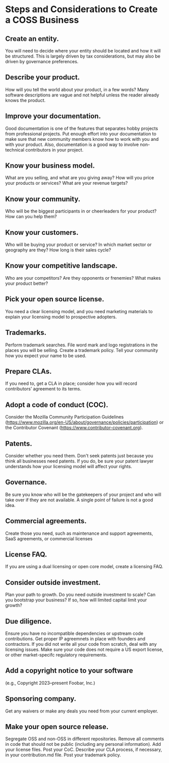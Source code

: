 # Steps and Considerations to Create a COSS Business

## Create an entity. 
You will need to decide where your entity should be located and how it will be structured. This is largely driven by tax considerations, but may also be driven by governance preferences.

## Describe your product. 
How will you tell the world about your product, in a few words? Many software descriptions are vague and not helpful unless the reader already knows the product.

## Improve your documentation. 
Good documentation is one of the features that separates hobby projects from professional projects. Put enough effort into your documentation to make sure that new community members know how to work with you and with your product. Also, documentation is a good way to involve non-technical contributors in your project.

## Know your business model. 
What are you selling, and what are you giving away? How will you price your products or services? What are your revenue targets?

## Know your community. 
Who will be the biggest participants in or cheerleaders for your product? How can you help them?

## Know your customers. 
Who will be buying your product or service? In which market sector or geography are they? How long is their sales cycle?

## Know your competitive landscape. 
Who are your competitors? Are they opponents or frenemies? What makes your product better?

## Pick your open source license. 
You need a clear licensing model, and you need marketing materials to explain your licensing model to prospective adopters.

## Trademarks. 
Perform trademark searches. File word mark and logo registrations in the places you will be selling.
Create a trademark policy. Tell your community how you expect your name to be used.

## Prepare CLAs. 
If you need to, get a CLA in place; consider how you will record contributors’ agreement to its terms. 

## Adopt a code of conduct (COC).
Consider the Mozilla Community Participation Guidelines (https://www.mozilla.org/en-US/about/governance/policies/participation) or the Contributor Covenant (https://www.contributor-covenant.org). 

## Patents. 
Consider whether you need them. Don't seek patents just because you think all businesses need patents. If you do, be sure your patent lawyer understands how your licensing model will affect your rights. 

## Governance. 
Be sure you know who will be the gatekeepers of your project and who will take over if they are not available. A single point of failure is not a good idea.

## Commercial agreements. 
Create those you need, such as maintenance and support agreements, SaaS agreements, or commercial licenses

## License FAQ. 
If you are using a dual licensing or open core model, create a licensing FAQ.

## Consider outside investment. 
Plan your path to growth. Do you need outside investment to scale? Can you bootstrap your business? If so, how will limited capital limit your growth?

## Due diligence. 
Ensure you have no incompatible dependencies or upstream code contributions.
Get proper IP agreemnets in place with founders and contractors. 
If you did not write all your code from scratch, deal with any licensing issues.
Make sure your code does not require a US export license, or other market-specifc regulatory requirements.

## Add a copyright notice to your software 
(e.g., Copyright 2023–present Foobar, Inc.)

## Sponsoring company. 
Get any waivers or make any deals you need from your current employer.

## Make your open source release. 
Segregate OSS and non-OSS in different repositories.
Remove all comments in code that should not be public (including any personal information).
Add your license files.
Post your CoC.
Describe your CLA process, if necessary, in your contribution.md file.
Post your trademark policy.
